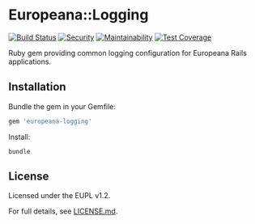 # Europeana::Logging

[![Build Status](https://travis-ci.org/europeana/europeana-logging-ruby.svg?branch=develop)](https://travis-ci.org/europeana/europeana-logging-ruby) [![Security](https://hakiri.io/github/europeana/europeana-logging-ruby/develop.svg)](https://hakiri.io/github/europeana/europeana-logging-ruby/develop) [![Maintainability](https://api.codeclimate.com/v1/badges/d96137b6a5ccb853209d/maintainability)](https://codeclimate.com/github/europeana/europeana-logging-ruby/maintainability) [![Test Coverage](https://api.codeclimate.com/v1/badges/d96137b6a5ccb853209d/test_coverage)](https://codeclimate.com/github/europeana/europeana-logging-ruby/test_coverage)

Ruby gem providing common logging configuration for Europeana Rails
applications.

## Installation

Bundle the gem in your Gemfile:
```ruby
gem 'europeana-logging'
```

Install:
```
bundle
```

## License

Licensed under the EUPL v1.2.

For full details, see [LICENSE.md](LICENSE.md).
